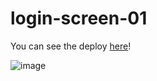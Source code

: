 # login-screen-01

You can see the deploy [here](https://login-screen-01-green.vercel.app/#)!

![image](https://user-images.githubusercontent.com/123047561/213352711-6d329e95-254b-4f7a-a6c7-c14156580f5b.png)
